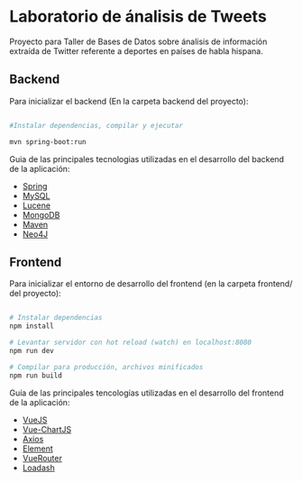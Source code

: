 # Laboratorio de ánalisis de Tweets

Proyecto para Taller de Bases de Datos sobre ánalisis de información extraída de Twitter referente a deportes en países de habla hispana.

## Backend

Para inicializar el backend (En la carpeta backend del proyecto):

``` bash

#Instalar dependencias, compilar y ejecutar

mvn spring-boot:run

```

Guia de las principales tecnologias utilizadas en el desarrollo del backend de la aplicación:

* [Spring](https://spring.io/docs)
* [MySQL](https://dev.mysql.com/doc/)
* [Lucene](https://lucene.apache.org/core/7_1_0/index.html)
* [MongoDB](https://docs.mongodb.com/)
* [Maven](https://maven.apache.org/guides/index.html)
* [Neo4J](https://neo4j.com/docs/)

## Frontend

Para inicializar el entorno de desarrollo del frontend (en la carpeta frontend/ del proyecto):

``` bash

# Instalar dependencias
npm install

# Levantar servidor con hot reload (watch) en localhost:8080
npm run dev

# Compilar para producción, archivos minificados
npm run build

```

Guía de las principales tencologías utilizadas en el desarrollo del frontend de la aplicación:

* [VueJS](https://vuejs.org/v2/guide/)
* [Vue-ChartJS](https://vue-chartjs.org/guide/#introduction)
* [Axios](https://github.com/axios/axios)
* [Element](https://element.eleme.io/#/en-US/component/installation)
* [VueRouter](https://router.vuejs.org/guide/#html)
* [Loadash](https://lodash.com/docs/4.17.11)


